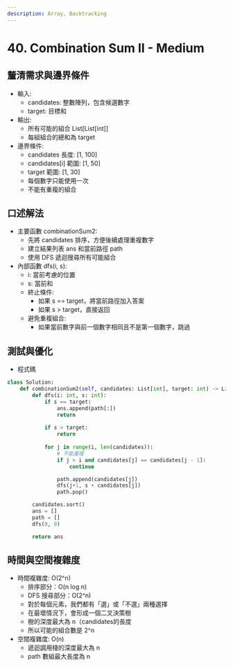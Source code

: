 ```yaml
---
description: Array, Backtracking
---
```


# 40. Combination Sum II - Medium

## 釐清需求與邊界條件

* 輸入:&#x20;
  * candidates: 整數陣列，包含候選數字&#x20;
  * target: 目標和&#x20;
* 輸出:&#x20;
  * 所有可能的組合 List\[List\[int]]
  * 每組組合的總和為 target
* 邊界條件:&#x20;
  * candidates 長度: \[1, 100]
  * candidates\[i] 範圍: \[1, 50]
  * target 範圍: \[1, 30]
  * 每個數字只能使用一次
  * 不能有重複的組合

## 口述解法

* 主要函數 combinationSum2:&#x20;
  * 先將 candidates 排序，方便後續處理重複數字
  * 建立結果列表 ans 和當前路徑 path
  * 使用 DFS 遞迴搜尋所有可能組合&#x20;
* 內部函數 dfs(i, s):
  * i: 當前考慮的位置
  * s: 當前和
  * 終止條件:
    * 如果 s == target，將當前路徑加入答案
    * 如果 s > target，直接返回
  * 避免重複組合:
    * 如果當前數字與前一個數字相同且不是第一個數字，跳過

## 測試與優化

* 程式碼

```python
class Solution:
    def combinationSum2(self, candidates: List[int], target: int) -> List[List[int]]:
        def dfs(i: int, s: int):
            if s == target:
                ans.append(path[:])
                return
            
            if s > target:
                return
            
            for j in range(i, len(candidates)):
                # 不能重複
                if j > i and candidates[j] == candidates[j - 1]:
                    continue

                path.append(candidates[j])
                dfs(j+1, s + candidates[j])
                path.pop()

        candidates.sort()
        ans = []
        path = []
        dfs(0, 0)

        return ans
```

## 時間與空間複雜度

* 時間複雜度: O(2^n)
  * 排序部分：O(n log n)&#x20;
  * DFS 搜尋部分：O(2^n)&#x20;
  * 對於每個元素，我們都有「選」或「不選」兩種選擇
  * 在最壞情況下，會形成一個二叉決策樹
  * 樹的深度最大為 n（candidates的長度
  * &#x20;所以可能的組合數是 2^n
* 空間複雜度: O(n)
  * 遞迴調用棧的深度最大為 n
  * path 數組最大長度為 n
